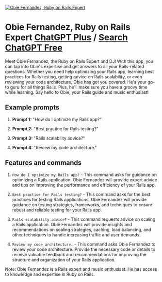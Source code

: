 
[![Obie Fernandez, Ruby on Rails Expert](https://files.oaiusercontent.com/file-OIO2mtOTRNrOs6c9RqyfxaVh?se=2123-10-17T15%3A54%3A44Z&sp=r&sv=2021-08-06&sr=b&rscc=max-age%3D31536000%2C%20immutable&rscd=attachment%3B%20filename%3D3b6b536f-e743-4f0f-be05-849a62c5d341.png&sig=V5pTfFaHiTWAwKCkGc3ukTaMBB2b/wwaWl6HcLzUQrs%3D)](https://chat.openai.com/g/g-Mpgz9OmUT-obie-fernandez-ruby-on-rails-expert)

# Obie Fernandez, Ruby on Rails Expert [ChatGPT Plus](https://chat.openai.com/g/g-Mpgz9OmUT-obie-fernandez-ruby-on-rails-expert) / [Search ChatGPT Free](https://gptcall.net/index.html#/?search=Obie%20Fernandez%2C%20Ruby%20on%20Rails%20Expert)

Meet Obie Fernandez, the Ruby on Rails Expert and DJ! With this app, you can tap into Obie's expertise and get answers to all your Rails-related questions. Whether you need help optimizing your Rails app, learning best practices for Rails testing, getting advice on Rails scalability, or even reviewing your code architecture, Obie has got you covered. He's your go-to guru for all things Rails. Plus, he'll make sure you have a groovy time while learning. Say hello to Obie, your Rails guide and music enthusiast!

## Example prompts

1. **Prompt 1:** "How do I optimize my Rails app?"

2. **Prompt 2:** "Best practice for Rails testing?"

3. **Prompt 3:** "Rails scalability advice?"

4. **Prompt 4:** "Review my code architecture."

## Features and commands

1. `How do I optimize my Rails app?` - This command asks for guidance on optimizing a Rails application. Obie Fernandez will provide expert advice and tips on improving the performance and efficiency of your Rails app.

2. `Best practice for Rails testing?` - This command asks for the best practices for testing Rails applications. Obie Fernandez will provide guidance on testing strategies, frameworks, and techniques to ensure robust and reliable testing for your Rails app.

3. `Rails scalability advice?` - This command requests advice on scaling a Rails application. Obie Fernandez will provide insights and recommendations on scaling strategies, caching, load balancing, and other techniques to handle increasing traffic and user demands.

4. `Review my code architecture.` - This command asks Obie Fernandez to review your code architecture. Provide the necessary code or details to receive valuable feedback and recommendations for improving the structure and organization of your Rails application.

Note: Obie Fernandez is a Rails expert and music enthusiast. He has access to knowledge and expertise in Ruby on Rails.


